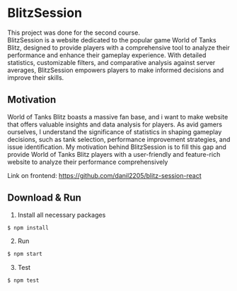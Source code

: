 # BlitzSession

This project was done for the second course.<br />
BlitzSession is a website dedicated to the popular game World of Tanks Blitz, designed to provide players with a comprehensive tool to analyze their performance and enhance their gameplay experience. With detailed statistics, customizable filters, and comparative analysis against server averages, BlitzSession empowers players to make informed decisions and improve their skills.

## Motivation
World of Tanks Blitz boasts a massive fan base, and i want to make website that offers valuable insights and data analysis for players. As avid gamers ourselves, I understand the significance of statistics in shaping gameplay decisions, such as tank selection, performance improvement strategies, and issue identification. My motivation behind BlitzSession is to fill this gap and provide World of Tanks Blitz players with a user-friendly and feature-rich website to analyze their performance comprehensively

Link on frontend: https://github.com/danil2205/blitz-session-react

## Download & Run

1. Install all necessary packages

```bash
$ npm install
```
2. Run

```bash
$ npm start
```

3. Test

```bash
$ npm test
```
